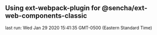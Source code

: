## Using ext-webpack-plugin for @sencha/ext-web-components-classic

last run: Wed Jan 29 2020 15:41:35 GMT-0500 (Eastern Standard Time)
